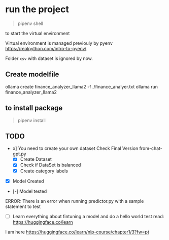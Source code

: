 # run the project

> pipenv shell

to start the virtual environment

Virtual environment is managed previouly by pyenv https://realpython.com/intro-to-pyenv/

Folder `csv` with dataset is ignored by now.

## Create modelfile

ollama create finance_analyzer_llama2 -f ./finance_analyer.txt
ollama run finance_analyzer_llama2

## to install package

> pipenv install <whatever>

## TODO

- x] You need to create your own dataset Check Final Version from-chat-gpt.py
  - [x] Create Dataset
  - [x] Check if DataSet is balanced
  - [x] Create category labels
- [x] Model Created
- [-] Model tested

ERROR: There is an error when running predictor.py with a sample statement to test

-[ ] Learn everything about fintuning a model and do a hello world test read: https://huggingface.co/learn

I am here https://huggingface.co/learn/nlp-course/chapter1/3?fw=pt
